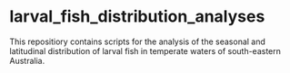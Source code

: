 # larval_fish_distribution_analyses
This repositiory contains scripts for the analysis of the seasonal and latitudinal distribution of larval fish in temperate waters of south-eastern Australia.
